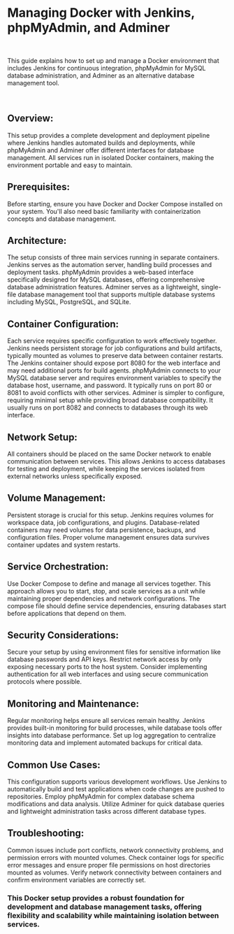 # Managing Docker with Jenkins, phpMyAdmin, and Adminer
<br/>

This guide explains how to set up and manage a Docker environment that includes Jenkins for continuous integration, phpMyAdmin for MySQL database administration, and Adminer as an alternative database management tool.

<br/>


## Overview:
This setup provides a complete development and deployment pipeline where Jenkins handles automated builds and deployments, while phpMyAdmin and Adminer offer different interfaces for database management. All services run in isolated Docker containers, making the environment portable and easy to maintain.

## Prerequisites:
Before starting, ensure you have Docker and Docker Compose installed on your system. You'll also need basic familiarity with containerization concepts and database management.

## Architecture:
The setup consists of three main services running in separate containers. Jenkins serves as the automation server, handling build processes and deployment tasks. phpMyAdmin provides a web-based interface specifically designed for MySQL databases, offering comprehensive database administration features. Adminer serves as a lightweight, single-file database management tool that supports multiple database systems including MySQL, PostgreSQL, and SQLite.

## Container Configuration:
Each service requires specific configuration to work effectively together. Jenkins needs persistent storage for job configurations and build artifacts, typically mounted as volumes to preserve data between container restarts. The Jenkins container should expose port 8080 for the web interface and may need additional ports for build agents.
phpMyAdmin connects to your MySQL database server and requires environment variables to specify the database host, username, and password. It typically runs on port 80 or 8081 to avoid conflicts with other services.
Adminer is simpler to configure, requiring minimal setup while providing broad database compatibility. It usually runs on port 8082 and connects to databases through its web interface.

## Network Setup:
All containers should be placed on the same Docker network to enable communication between services. This allows Jenkins to access databases for testing and deployment, while keeping the services isolated from external networks unless specifically exposed.

## Volume Management:
Persistent storage is crucial for this setup. Jenkins requires volumes for workspace data, job configurations, and plugins. Database-related containers may need volumes for data persistence, backups, and configuration files. Proper volume management ensures data survives container updates and system restarts.

## Service Orchestration:
Use Docker Compose to define and manage all services together. This approach allows you to start, stop, and scale services as a unit while maintaining proper dependencies and network configurations. The compose file should define service dependencies, ensuring databases start before applications that depend on them.

## Security Considerations:
Secure your setup by using environment files for sensitive information like database passwords and API keys. Restrict network access by only exposing necessary ports to the host system. Consider implementing authentication for all web interfaces and using secure communication protocols where possible.

## Monitoring and Maintenance:
Regular monitoring helps ensure all services remain healthy. Jenkins provides built-in monitoring for build processes, while database tools offer insights into database performance. Set up log aggregation to centralize monitoring data and implement automated backups for critical data.

## Common Use Cases:
This configuration supports various development workflows. Use Jenkins to automatically build and test applications when code changes are pushed to repositories. Employ phpMyAdmin for complex database schema modifications and data analysis. Utilize Adminer for quick database queries and lightweight administration tasks across different database types.
## Troubleshooting:
Common issues include port conflicts, network connectivity problems, and permission errors with mounted volumes. Check container logs for specific error messages and ensure proper file permissions on host directories mounted as volumes. Verify network connectivity between containers and confirm environment variables are correctly set.

### This Docker setup provides a robust foundation for development and database management tasks, offering flexibility and scalability while maintaining isolation between services.
